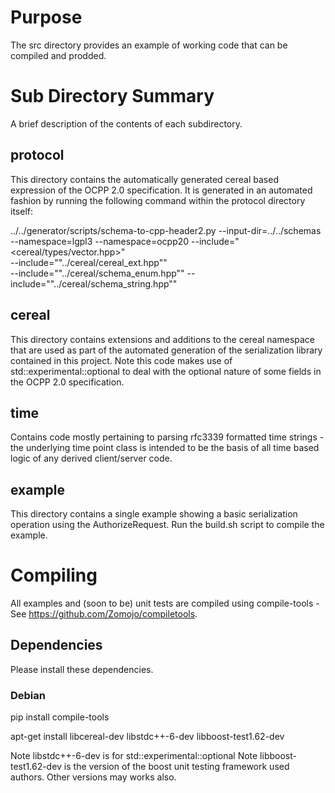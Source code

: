 # Purpose

The src directory provides an example of working code that can be compiled and
prodded.

# Sub Directory Summary

A brief description of the contents of each subdirectory.

## protocol

This directory contains the automatically generated cereal based expression of
the OCPP 2.0 specification. It is generated in an automated fashion by running
the following command within the protocol directory itself:

  ../../generator/scripts/schema-to-cpp-header2.py
    --input-dir=../../schemas  
    --namespace=lgpl3
    --namespace=ocpp20
    --include="<cereal/types/vector.hpp>"  
    --include="\"../cereal/cereal_ext.hpp\""  
    --include="\"../cereal/schema_enum.hpp\""
    --include="\"../cereal/schema_string.hpp\""

## cereal

This directory contains extensions and additions to the cereal namespace that
are used as part of the automated generation of the serialization library
contained in this project. Note this code makes use of
std::experimental::optional to deal with the optional nature of some fields in
the OCPP 2.0 specification.

## time

Contains code mostly pertaining to parsing rfc3339 formatted time strings -
the underlying time point class is intended to be the basis of all time based
logic of any derived client/server code.

## example

This directory contains a single example showing a basic serialization operation
using the AuthorizeRequest. Run the build.sh script to compile the example.

# Compiling

All examples and (soon to be) unit tests are compiled using compile-tools - See
https://github.com/Zomojo/compiletools.


## Dependencies

Please install these dependencies.

### Debian

pip install compile-tools

apt-get install libcereal-dev libstdc++-6-dev libboost-test1.62-dev

Note libstdc++-6-dev is for std::experimental::optional
Note libboost-test1.62-dev is the version of the boost unit testing framework used authors. Other versions may works also.
